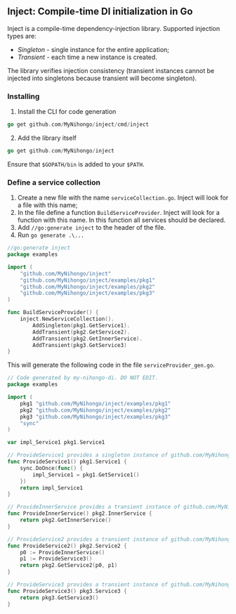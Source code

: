 ## Inject: Compile-time DI initialization in Go
Inject is a compile-time dependency-injection library. Supported injection types are:
- *Singleton* - single instance for the entire application;
- *Transient* - each time a new instance is created.

The library verifies injection consistency (transient instances cannot be injected into singletons because transient will become singleton).
### Installing
1. Install the CLI for code generation
```go
go get github.com/MyNihongo/inject/cmd/inject
```
2. Add the library itself
```go
go get github.com/MyNihongo/inject
```
Ensure that `$GOPATH/bin` is added to your `$PATH`.
### Define a service collection
1. Create a new file with the name `serviceCollection.go`. Inject will look for a file with this name;
2. In the file define a function `BuildServiceProvider`. Inject will look for a function with this name. In this function all services should be declared.
3. Add `//go:generate inject` to the header of the file.
4. Run `go generate .\...`
```go
//go:generate inject
package examples

import (
	"github.com/MyNihongo/inject"
	"github.com/MyNihongo/inject/examples/pkg1"
	"github.com/MyNihongo/inject/examples/pkg2"
	"github.com/MyNihongo/inject/examples/pkg3"
)

func BuildServiceProvider() {
	inject.NewServiceCollection().
		AddSingleton(pkg1.GetService1).
		AddTransient(pkg2.GetService2).
		AddTransient(pkg2.GetInnerService).
		AddTransient(pkg3.GetService3)
}
```
This will generate the following code in the file `serviceProvider_gen.go`.
```go
// Code generated by my-nihongo-di. DO NOT EDIT.
package examples

import (
	pkg1 "github.com/MyNihongo/inject/examples/pkg1"
	pkg2 "github.com/MyNihongo/inject/examples/pkg2"
	pkg3 "github.com/MyNihongo/inject/examples/pkg3"
	"sync"
)

var impl_Service1 pkg1.Service1

// ProvideService1 provides a singleton instance of github.com/MyNihongo/inject/examples/pkg1.Service1
func ProvideService1() pkg1.Service1 {
	sync.DoOnce(func() {
		impl_Service1 = pkg1.GetService1()
	})
	return impl_Service1
}

// ProvideInnerService provides a transient instance of github.com/MyNihongo/inject/examples/pkg2.InnerService
func ProvideInnerService() pkg2.InnerService {
	return pkg2.GetInnerService()
}

// ProvideService2 provides a transient instance of github.com/MyNihongo/inject/examples/pkg2.Service2
func ProvideService2() pkg2.Service2 {
	p0 := ProvideInnerService()
	p1 := ProvideService3()
	return pkg2.GetService2(p0, p1)
}

// ProvideService3 provides a transient instance of github.com/MyNihongo/inject/examples/pkg3.Service3
func ProvideService3() pkg3.Service3 {
	return pkg3.GetService3()
}

```